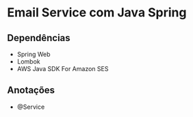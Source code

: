 # Email Service com Java Spring

## Dependências

- Spring Web
- Lombok
- AWS Java SDK For Amazon SES

## Anotações

- @Service
